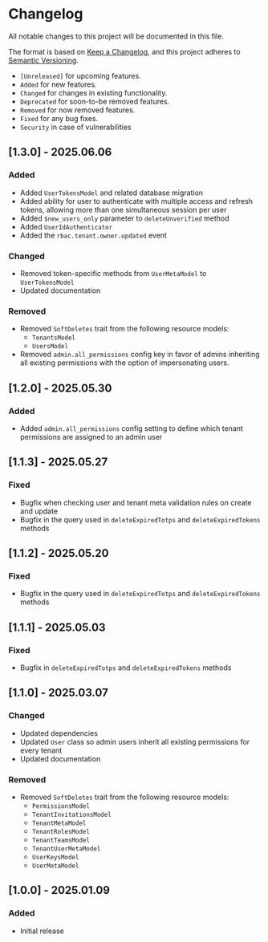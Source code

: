 # Changelog

All notable changes to this project will be documented in this file.

The format is based on [Keep a Changelog](https://keepachangelog.com/en/1.0.0/),
and this project adheres to [Semantic Versioning](https://semver.org/spec/v2.0.0.html).

- `[Unreleased]` for upcoming features.
- `Added` for new features.
- `Changed` for changes in existing functionality.
- `Deprecated` for soon-to-be removed features.
- `Removed` for now removed features.
- `Fixed` for any bug fixes.
- `Security` in case of vulnerabilities

## [1.3.0] - 2025.06.06

### Added

- Added `UserTokensModel` and related database migration
- Added ability for user to authenticate with multiple access and refresh tokens,
 allowing more than one simultaneous session per user
- Added `$new_users_only` parameter to `deleteUnverified` method
- Added `UserIdAuthenticator`
- Added the `rbac.tenant.owner.updated` event

### Changed

- Removed token-specific methods from `UserMetaModel` to `UserTokensModel`
- Updated documentation

### Removed

- Removed `SoftDeletes` trait from the following resource models:
  - `TenantsModel`
  - `UsersModel`
- Removed `admin.all_permissions` config key in favor of admins inheriting all existing permissions with the option
  of impersonating users.

## [1.2.0] - 2025.05.30

### Added

- Added `admin.all_permissions` config setting to define which tenant permissions are assigned to an admin user

## [1.1.3] - 2025.05.27

### Fixed

- Bugfix when checking user and tenant meta validation rules on create and update
- Bugfix in the query used in `deleteExpiredTotps` and `deleteExpiredTokens` methods

## [1.1.2] - 2025.05.20

### Fixed

- Bugfix in the query used in `deleteExpiredTotps` and `deleteExpiredTokens` methods

## [1.1.1] - 2025.05.03

### Fixed

- Bugfix in `deleteExpiredTotps` and `deleteExpiredTokens` methods 

## [1.1.0] - 2025.03.07

### Changed

- Updated dependencies
- Updated `User` class so admin users inherit all existing permissions for every tenant
- Updated documentation

### Removed

- Removed `SoftDeletes` trait from the following resource models:
  - `PermissionsModel`
  - `TenantInvitationsModel`
  - `TenantMetaModel`
  - `TenantRolesModel`
  - `TenantTeamsModel`
  - `TenantUserMetaModel`
  - `UserKeysModel`
  - `UserMetaModel`

## [1.0.0] - 2025.01.09

### Added

- Initial release
